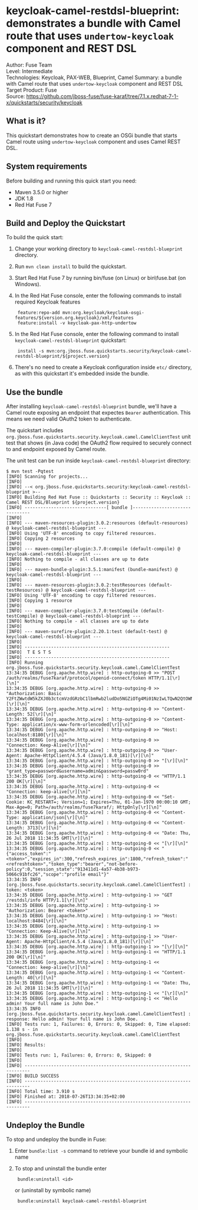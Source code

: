 keycloak-camel-restdsl-blueprint: demonstrates a bundle with Camel route that uses `undertow-keycloak` component and REST DSL
==========================
Author: Fuse Team  
Level: Intermediate  
Technologies: Keycloak, PAX-WEB, Blueprint, Camel
Summary: a bundle with Camel route that uses `undertow-keycloak` component and REST DSL
Target Product: Fuse  
Source: <https://github.com/jboss-fuse/fuse-karaf/tree/7.1.x.redhat-7-1-x/quickstarts/security/keycloak>


What is it?
-----------
This quickstart demonstrates how to create an OSGi bundle that starts Camel route using `undertow-keycloak` component
and uses Camel REST DSL.


System requirements
-------------------
Before building and running this quick start you need:

* Maven 3.5.0 or higher
* JDK 1.8
* Red Hat Fuse 7


Build and Deploy the Quickstart
-------------------------------

To build the quick start:

1. Change your working directory to `keycloak-camel-restdsl-blueprint` directory.
2. Run `mvn clean install` to build the quickstart.
3. Start Red Hat Fuse 7 by running bin/fuse (on Linux) or bin\fuse.bat (on Windows).
4. In the Red Hat Fuse console, enter the following commands to install required Keycloak features

        feature:repo-add mvn:org.keycloak/keycloak-osgi-features/${version.org.keycloak}/xml/features
        feature:install -v keycloak-pax-http-undertow

5. In the Red Hat Fuse console, enter the following command to install `keycloak-camel-restdsl-blueprint` quickstart:

        install -s mvn:org.jboss.fuse.quickstarts.security/keycloak-camel-restdsl-blueprint/${project.version}

6. There's no need to create a Keycloak configuration inside `etc/` directory, as with this quickstart it's embedded
inside the bundle.


Use the bundle
--------------

After installing `keycloak-camel-restdsl-blueprint` bundle, we'll have a Camel route exposing an endpoint that
expectes `Bearer` authentication. This means we need valid OAuth2 token to authenticate.

The quickstart includes `org.jboss.fuse.quickstarts.security.keycloak.camel.CamelClientTest` unit test that shows
(in Java code) the OAuth2 flow required to securely connect to and endpoint exposed by Camel route.

The unit test can be run inside `keycloak-camel-restdsl-blueprint` directory:

    $ mvn test -Pqtest
    [INFO] Scanning for projects...
    [INFO] 
    [INFO] --< org.jboss.fuse.quickstarts.security:keycloak-camel-restdsl-blueprint >--
    [INFO] Building Red Hat Fuse :: Quickstarts :: Security :: Keycloak :: Camel REST DSL/Blueprint ${project.version}
    [INFO] -------------------------------[ bundle ]-------------------------------
    [INFO] 
    [INFO] --- maven-resources-plugin:3.0.2:resources (default-resources) @ keycloak-camel-restdsl-blueprint ---
    [INFO] Using 'UTF-8' encoding to copy filtered resources.
    [INFO] Copying 2 resources
    [INFO] 
    [INFO] --- maven-compiler-plugin:3.7.0:compile (default-compile) @ keycloak-camel-restdsl-blueprint ---
    [INFO] Nothing to compile - all classes are up to date
    [INFO] 
    [INFO] --- maven-bundle-plugin:3.5.1:manifest (bundle-manifest) @ keycloak-camel-restdsl-blueprint ---
    [INFO] 
    [INFO] --- maven-resources-plugin:3.0.2:testResources (default-testResources) @ keycloak-camel-restdsl-blueprint ---
    [INFO] Using 'UTF-8' encoding to copy filtered resources.
    [INFO] Copying 1 resource
    [INFO] 
    [INFO] --- maven-compiler-plugin:3.7.0:testCompile (default-testCompile) @ keycloak-camel-restdsl-blueprint ---
    [INFO] Nothing to compile - all classes are up to date
    [INFO] 
    [INFO] --- maven-surefire-plugin:2.20.1:test (default-test) @ keycloak-camel-restdsl-blueprint ---
    [INFO] 
    [INFO] -------------------------------------------------------
    [INFO]  T E S T S
    [INFO] -------------------------------------------------------
    [INFO] Running org.jboss.fuse.quickstarts.security.keycloak.camel.CamelClientTest
    13:34:35 DEBUG [org.apache.http.wire] : http-outgoing-0 >> "POST /auth/realms/fuse7karaf/protocol/openid-connect/token HTTP/1.1[\r][\n]"
    13:34:35 DEBUG [org.apache.http.wire] : http-outgoing-0 >> "Authorization: Basic Y2FtZWwtdW5kZXJ0b3ctcmVzdGRzbC1lbmRwb2ludDo5NGZiOTg4Mi01NzIwLTQwN2QtOWNjOC0xM2Q1Yjk5MjA3ZTQ=[\r][\n]"
    13:34:35 DEBUG [org.apache.http.wire] : http-outgoing-0 >> "Content-Length: 52[\r][\n]"
    13:34:35 DEBUG [org.apache.http.wire] : http-outgoing-0 >> "Content-Type: application/x-www-form-urlencoded[\r][\n]"
    13:34:35 DEBUG [org.apache.http.wire] : http-outgoing-0 >> "Host: localhost:8180[\r][\n]"
    13:34:35 DEBUG [org.apache.http.wire] : http-outgoing-0 >> "Connection: Keep-Alive[\r][\n]"
    13:34:35 DEBUG [org.apache.http.wire] : http-outgoing-0 >> "User-Agent: Apache-HttpClient/4.5.4 (Java/1.8.0_181)[\r][\n]"
    13:34:35 DEBUG [org.apache.http.wire] : http-outgoing-0 >> "[\r][\n]"
    13:34:35 DEBUG [org.apache.http.wire] : http-outgoing-0 >> "grant_type=password&username=admin&password=passw0rd"
    13:34:35 DEBUG [org.apache.http.wire] : http-outgoing-0 << "HTTP/1.1 200 OK[\r][\n]"
    13:34:35 DEBUG [org.apache.http.wire] : http-outgoing-0 << "Connection: keep-alive[\r][\n]"
    13:34:35 DEBUG [org.apache.http.wire] : http-outgoing-0 << "Set-Cookie: KC_RESTART=; Version=1; Expires=Thu, 01-Jan-1970 00:00:10 GMT; Max-Age=0; Path=/auth/realms/fuse7karaf/; HttpOnly[\r][\n]"
    13:34:35 DEBUG [org.apache.http.wire] : http-outgoing-0 << "Content-Type: application/json[\r][\n]"
    13:34:35 DEBUG [org.apache.http.wire] : http-outgoing-0 << "Content-Length: 3713[\r][\n]"
    13:34:35 DEBUG [org.apache.http.wire] : http-outgoing-0 << "Date: Thu, 26 Jul 2018 11:34:35 GMT[\r][\n]"
    13:34:35 DEBUG [org.apache.http.wire] : http-outgoing-0 << "[\r][\n]"
    13:34:35 DEBUG [org.apache.http.wire] : http-outgoing-0 << "{"access_token":"<token>","expires_in":300,"refresh_expires_in":1800,"refresh_token":"<refreshtoken>","token_type":"bearer","not-before-policy":0,"session_state":"913411d1-4a57-4b38-b973-5066c91bfc26","scope":"profile email"}"
    13:34:35 INFO [org.jboss.fuse.quickstarts.security.keycloak.camel.CamelClientTest] : token: <token>
    13:34:35 DEBUG [org.apache.http.wire] : http-outgoing-1 >> "GET /restdsl/info HTTP/1.1[\r][\n]"
    13:34:35 DEBUG [org.apache.http.wire] : http-outgoing-1 >> "Authorization: Bearer <token>"
    13:34:35 DEBUG [org.apache.http.wire] : http-outgoing-1 >> "Host: localhost:8484[\r][\n]"
    13:34:35 DEBUG [org.apache.http.wire] : http-outgoing-1 >> "Connection: Keep-Alive[\r][\n]"
    13:34:35 DEBUG [org.apache.http.wire] : http-outgoing-1 >> "User-Agent: Apache-HttpClient/4.5.4 (Java/1.8.0_181)[\r][\n]"
    13:34:35 DEBUG [org.apache.http.wire] : http-outgoing-1 >> "[\r][\n]"
    13:34:35 DEBUG [org.apache.http.wire] : http-outgoing-1 << "HTTP/1.1 200 OK[\r][\n]"
    13:34:35 DEBUG [org.apache.http.wire] : http-outgoing-1 << "Connection: keep-alive[\r][\n]"
    13:34:35 DEBUG [org.apache.http.wire] : http-outgoing-1 << "Content-Length: 40[\r][\n]"
    13:34:35 DEBUG [org.apache.http.wire] : http-outgoing-1 << "Date: Thu, 26 Jul 2018 11:34:35 GMT[\r][\n]"
    13:34:35 DEBUG [org.apache.http.wire] : http-outgoing-1 << "[\r][\n]"
    13:34:35 DEBUG [org.apache.http.wire] : http-outgoing-1 << "Hello admin! Your full name is John Doe."
    13:34:35 INFO [org.jboss.fuse.quickstarts.security.keycloak.camel.CamelClientTest] : response: Hello admin! Your full name is John Doe.
    [INFO] Tests run: 1, Failures: 0, Errors: 0, Skipped: 0, Time elapsed: 1.138 s - in org.jboss.fuse.quickstarts.security.keycloak.camel.CamelClientTest
    [INFO] 
    [INFO] Results:
    [INFO] 
    [INFO] Tests run: 1, Failures: 0, Errors: 0, Skipped: 0
    [INFO] 
    [INFO] ------------------------------------------------------------------------
    [INFO] BUILD SUCCESS
    [INFO] ------------------------------------------------------------------------
    [INFO] Total time: 3.910 s
    [INFO] Finished at: 2018-07-26T13:34:35+02:00
    [INFO] ------------------------------------------------------------------------


Undeploy the Bundle
-------------------

To stop and undeploy the bundle in Fuse:

1. Enter `bundle:list -s` command to retrieve your bundle id and symbolic name
2. To stop and uninstall the bundle enter

        bundle:uninstall <id>

    or (uninstall by symbolic name)

        bundle:uninstall keycloak-camel-restdsl-blueprint
